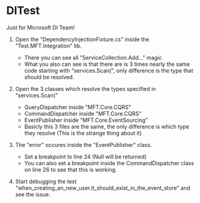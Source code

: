 # DITest
Just for Microsoft DI Team!

1. Open the "DependencyInjectionFixture.cs" inside the "Test.MFT.Integration" lib.
	- There you can see all "ServiceCollection.Add..." magic
	- What you also can see is that there are is 3 times nearly the same code starting with "services.Scan(", only difference is the type that should be resolved.

2. Open the 3 classes which resolve the types specified in "services.Scan("
	- QueryDispatcher inside "MFT.Core.CQRS"
	- CommandDispatcher inside "MFT.Core.CQRS"
	- EventPublisher inside "MFT.Core.EventSourcing"
	- Basicly this 3 files are the same, the only difference is which type they resolve (This is the strange thing about it)

3. The "error" occures inside the "EventPublisher" class.
	- Set a breakpoint to line 24 (Null will be returned)
	- You can also set a breakpoint inside the CommandDispatcher class on line 26 to see that this is working.

4. Start debugging the test "when_creating_an_new_user.it_should_exist_in_the_event_store" and see the issue.
